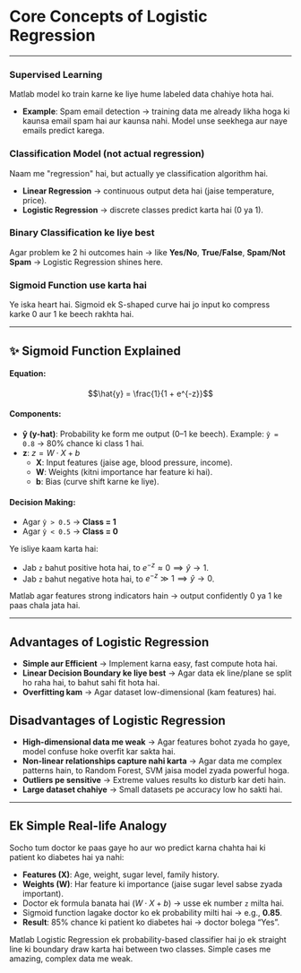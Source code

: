 # Core Concepts of Logistic Regression

---

### Supervised Learning
Matlab model ko train karne ke liye hume labeled data chahiye hota hai.
* **Example**: Spam email detection → training data me already likha hoga ki kaunsa email spam hai aur kaunsa nahi. Model unse seekhega aur naye emails predict karega.

### Classification Model (not actual regression)
Naam me "regression" hai, but actually ye classification algorithm hai.
* **Linear Regression** → continuous output deta hai (jaise temperature, price).
* **Logistic Regression** → discrete classes predict karta hai (0 ya 1).

### Binary Classification ke liye best
Agar problem ke 2 hi outcomes hain → like **Yes/No**, **True/False**, **Spam/Not Spam** → Logistic Regression shines here.

### Sigmoid Function use karta hai
Ye iska heart hai. Sigmoid ek S-shaped curve hai jo input ko compress karke 0 aur 1 ke beech rakhta hai. 

---

## ✨ Sigmoid Function Explained

#### Equation:
$$\hat{y} = \frac{1}{1 + e^{-z}}$$

#### Components:
* **ŷ (y-hat)**: Probability ke form me output (0–1 ke beech). Example: `ŷ = 0.8` → 80% chance ki class 1 hai.
* **z**: $z = W \cdot X + b$
    * **X**: Input features (jaise age, blood pressure, income).
    * **W**: Weights (kitni importance har feature ki hai).
    * **b**: Bias (curve shift karne ke liye).

#### Decision Making:
* Agar `ŷ > 0.5` → **Class = 1**
* Agar `ŷ < 0.5` → **Class = 0**

Ye isliye kaam karta hai:
* Jab `z` bahut positive hota hai, to $e^{-z} \approx 0 \implies \hat{y} \to 1$.
* Jab `z` bahut negative hota hai, to $e^{-z} \gg 1 \implies \hat{y} \to 0$.

Matlab agar features strong indicators hain → output confidently 0 ya 1 ke paas chala jata hai.

---

## Advantages of Logistic Regression

* **Simple aur Efficient** → Implement karna easy, fast compute hota hai.
* **Linear Decision Boundary ke liye best** → Agar data ek line/plane se split ho raha hai, to bahut sahi fit hota hai.
* **Overfitting kam** → Agar dataset low-dimensional (kam features) hai.

## Disadvantages of Logistic Regression

* **High-dimensional data me weak** → Agar features bohot zyada ho gaye, model confuse hoke overfit kar sakta hai.
* **Non-linear relationships capture nahi karta** → Agar data me complex patterns hain, to Random Forest, SVM jaisa model zyada powerful hoga.
* **Outliers pe sensitive** → Extreme values results ko disturb kar deti hain.
* **Large dataset chahiye** → Small datasets pe accuracy low ho sakti hai.

---

## Ek Simple Real-life Analogy

Socho tum doctor ke paas gaye ho aur wo predict karna chahta hai ki patient ko diabetes hai ya nahi:

* **Features (X)**: Age, weight, sugar level, family history.
* **Weights (W)**: Har feature ki importance (jaise sugar level sabse zyada important).
* Doctor ek formula banata hai ($W \cdot X + b$) → usse ek number `z` milta hai.
* Sigmoid function lagake doctor ko ek probability milti hai → e.g., **0.85**.
* **Result**: 85% chance ki patient ko diabetes hai → doctor bolega “Yes”.

Matlab Logistic Regression ek probability-based classifier hai jo ek straight line ki boundary draw karta hai between two classes. Simple cases me amazing, complex data me weak.